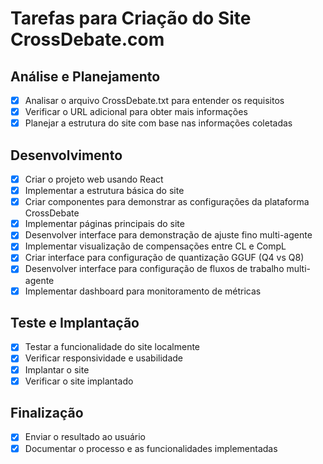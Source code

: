 # Tarefas para Criação do Site CrossDebate.com

## Análise e Planejamento
- [x] Analisar o arquivo CrossDebate.txt para entender os requisitos
- [x] Verificar o URL adicional para obter mais informações
- [x] Planejar a estrutura do site com base nas informações coletadas

## Desenvolvimento
- [x] Criar o projeto web usando React
- [x] Implementar a estrutura básica do site
- [x] Criar componentes para demonstrar as configurações da plataforma CrossDebate
- [x] Implementar páginas principais do site
- [x] Desenvolver interface para demonstração de ajuste fino multi-agente
- [x] Implementar visualização de compensações entre CL e CompL
- [x] Criar interface para configuração de quantização GGUF (Q4 vs Q8)
- [x] Desenvolver interface para configuração de fluxos de trabalho multi-agente
- [x] Implementar dashboard para monitoramento de métricas

## Teste e Implantação
- [x] Testar a funcionalidade do site localmente
- [x] Verificar responsividade e usabilidade
- [x] Implantar o site
- [x] Verificar o site implantado

## Finalização
- [x] Enviar o resultado ao usuário
- [x] Documentar o processo e as funcionalidades implementadas
